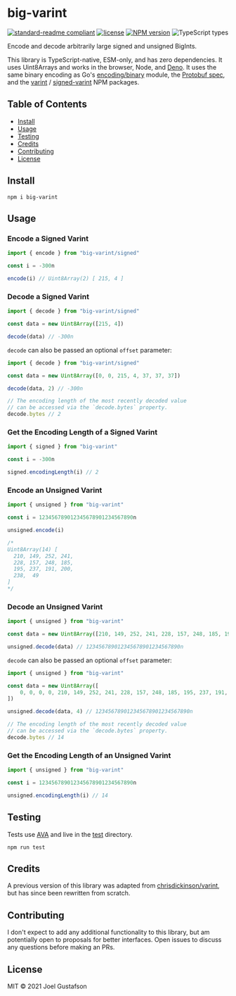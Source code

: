 # big-varint

[![standard-readme compliant](https://img.shields.io/badge/readme%20style-standard-brightgreen.svg)](https://github.com/RichardLitt/standard-readme) [![license](https://img.shields.io/github/license/joeltg/big-varint)](https://opensource.org/licenses/MIT) [![NPM version](https://img.shields.io/npm/v/big-varint)](https://www.npmjs.com/package/big-varint) ![TypeScript types](https://img.shields.io/npm/types/big-varint)

Encode and decode arbitrarily large signed and unsigned BigInts.

This library is TypeScript-native, ESM-only, and has zero dependencies. It uses Uint8Arrays and works in the browser, Node, and [Deno](https://deno.land/). It uses the same binary encoding as Go's [encoding/binary](https://pkg.go.dev/encoding/binary) module, the [Protobuf spec](https://developers.google.com/protocol-buffers/docs/encoding), and the [varint](https://www.npmjs.com/package/varint) / [signed-varint](https://www.npmjs.com/package/signed-varint) NPM packages.

## Table of Contents

- [Install](#install)
- [Usage](#usage)
- [Testing](#testing)
- [Credits](#credits)
- [Contributing](#contributing)
- [License](#license)

## Install

```
npm i big-varint
```

## Usage

### Encode a Signed Varint

```ts
import { encode } from "big-varint/signed"

const i = -300n

encode(i) // Uint8Array(2) [ 215, 4 ]
```

### Decode a Signed Varint

```ts
import { decode } from "big-varint/signed"

const data = new Uint8Array([215, 4])

decode(data) // -300n
```

`decode` can also be passed an optional `offset` parameter:

```ts
import { decode } from "big-varint/signed"

const data = new Uint8Array([0, 0, 215, 4, 37, 37, 37])

decode(data, 2) // -300n

// The encoding length of the most recently decoded value
// can be accessed via the `decode.bytes` property.
decode.bytes // 2
```

### Get the Encoding Length of a Signed Varint

```ts
import { signed } from "big-varint"

const i = -300n

signed.encodingLength(i) // 2
```

### Encode an Unsigned Varint

```ts
import { unsigned } from "big-varint"

const i = 123456789012345678901234567890n

unsigned.encode(i)

/*
Uint8Array(14) [
  210, 149, 252, 241,
  228, 157, 248, 185,
  195, 237, 191, 200,
  238,  49
]
*/
```

### Decode an Unsigned Varint

```ts
import { unsigned } from "big-varint"

const data = new Uint8Array([210, 149, 252, 241, 228, 157, 248, 185, 195, 237, 191, 200, 238, 49])

unsigned.decode(data) // 123456789012345678901234567890n
```

`decode` can also be passed an optional `offset` parameter:

```typescript
import { unsigned } from "big-varint"

const data = new Uint8Array([
	0, 0, 0, 0, 210, 149, 252, 241, 228, 157, 248, 185, 195, 237, 191, 200, 238, 49, 37, 37, 0, 0,
])

unsigned.decode(data, 4) // 123456789012345678901234567890n

// The encoding length of the most recently decoded value
// can be accessed via the `decode.bytes` property.
decode.bytes // 14
```

### Get the Encoding Length of an Unsigned Varint

```typescript
import { unsigned } from "big-varint"

const i = 123456789012345678901234567890n

unsigned.encodingLength(i) // 14
```

## Testing

Tests use [AVA](https://github.com/avajs/ava) and live in the [test](./test/) directory.

```
npm run test
```

## Credits

A previous version of this library was adapted from [chrisdickinson/varint](https://github.com/chrisdickinson/varint), but has since been rewritten from scratch.

## Contributing

I don't expect to add any additional functionality to this library, but am potentially open to proposals for better interfaces. Open issues to discuss any questions before making an PRs.

## License

MIT © 2021 Joel Gustafson
